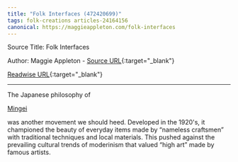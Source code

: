 ```yaml
---
title: "Folk Interfaces (472420699)"
tags: folk-creations articles-24164156
canonical: https://maggieappleton.com/folk-interfaces
---
```


Source Title: Folk Interfaces

Author: Maggie Appleton - [Source URL](https://maggieappleton.com/folk-interfaces){:target="_blank"}

[Readwise URL](https://readwise.io/open/472420699){:target="_blank"}

---

The Japanese philosophy of

[Mingei](https://en.wikipedia.org/wiki/Mingei)

was another movement we should heed. Developed in the 1920's, it championed the beauty of everyday items made by “nameless craftsmen” with traditional techniques and local materials. This pushed against the prevailing cultural trends of moderinism that valued “high art” made by famous artists.
